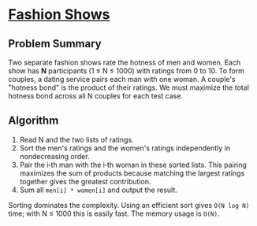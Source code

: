 # [Fashion Shows](https://www.spoj.com/problems/FASHION/)

## Problem Summary
Two separate fashion shows rate the hotness of men and women. Each show has **N** participants (1 ≤ N ≤ 1000) with ratings from 0 to 10. To form couples, a dating service pairs each man with one woman. A couple's "hotness bond" is the product of their ratings. We must maximize the total hotness bond across all N couples for each test case.

## Algorithm
1. Read N and the two lists of ratings.
2. Sort the men's ratings and the women's ratings independently in nondecreasing order.
3. Pair the i‑th man with the i‑th woman in these sorted lists. This pairing maximizes the sum of products because matching the largest ratings together gives the greatest contribution.
4. Sum all `men[i] * women[i]` and output the result.

Sorting dominates the complexity. Using an efficient sort gives `O(N log N)` time; with N ≤ 1000 this is easily fast. The memory usage is `O(N)`.
